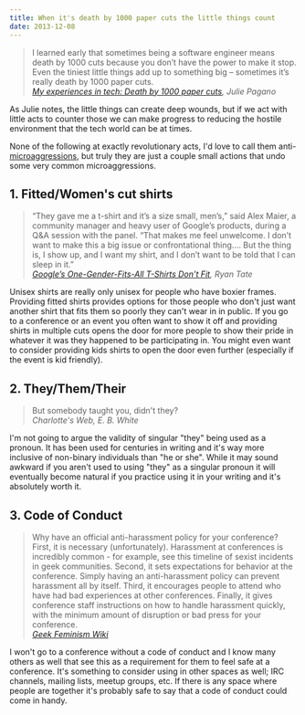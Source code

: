 ```yaml
---
title: When it's death by 1000 paper cuts the little things count
date: 2013-12-08
---
```


<blockquote>
I learned early that sometimes being a software engineer means death by 1000 cuts because you don’t have the power to make it stop. Even the tiniest little things add up to something big – sometimes it’s really death by 1000 paper cuts.
	<div class="citation"><cite><a href="http://juliepagano.tumblr.com/post/46206589124/my-experiences-in-tech-death-by-1000-paper-cuts">My experiences in tech: Death by 1000 paper cuts</a>, Julie Pagano</cite></div>
</blockquote>

As Julie notes, the little things can create deep wounds, but if we act with little acts to counter those we can make progress to reducing the hostile environment that the tech world can be at times. 

None of the following at exactly revolutionary acts, I'd love to call them anti-[microaggressions](http://www.microaggressions.com/), but truly they are just a couple small actions that undo some very common microaggressions. 


## 1. Fitted/Women's cut shirts
<blockquote>
“They gave me a t-shirt and it’s a size small, men’s,” said Alex Maier, a community manager and heavy user of Google’s products, during a Q&A session with the panel. “That makes me feel unwelcome. I don’t want to make this a big issue or confrontational thing…. But the thing is, I show up, and I want my shirt, and I don’t want to be told that I can sleep in it.”
	<div class="citation"><cite><a href="http://www.wired.com/business/2012/06/google-io-women/?utm_source=feedburner&utm_medium=feed&utm_campaign=Feed%3A+wired%2Findex+%28Wired%3A+Index+3+%28Top+Stories+2%29%29">Google’s One-Gender-Fits-All T-Shirts Don’t Fit</a>, Ryan Tate</cite></div>
</blockquote>

Unisex shirts are really only unisex for people who have boxier frames. Providing fitted shirts provides options for those people who don't just want another shirt that fits them so poorly they can't wear in in public. If you go to a conference or an event you often want to show it off and providing shirts in multiple cuts opens the door for more people to show their pride in whatever it was they happened to be participating in. You might even want to consider providing kids shirts to open the door even further (especially if the event is kid friendly).  

## 2. They/Them/Their
<blockquote>
But somebody taught you, didn't they?
	<div class="citation"><cite>Charlotte's Web, E. B. White</cite></div>
</blockquote>

I'm not going to argue the validity of singular "they" being used as a pronoun. It has been used for centuries in writing and it's way more inclusive of non-binary individuals than "he or she". While it may sound awkward if you aren't used to using "they" as a singular pronoun it will eventually become natural if you practice using it in your writing and it's absolutely worth it. 

## 3. Code of Conduct
<blockquote>
Why have an official anti-harassment policy for your conference? First, it is necessary (unfortunately). Harassment at conferences is incredibly common - for example, see this timeline of sexist incidents in geek communities. Second, it sets expectations for behavior at the conference. Simply having an anti-harassment policy can prevent harassment all by itself. Third, it encourages people to attend who have had bad experiences at other conferences. Finally, it gives conference staff instructions on how to handle harassment quickly, with the minimum amount of disruption or bad press for your conference.
	<div class="citation"><cite><a href="http://geekfeminism.wikia.com/wiki/Conference_anti-harassment/Policy">Geek Feminism Wiki</a></cite></div>
</blockquote>

I won't go to a conference without a code of conduct and I know many others as well that see this as a requirement for them to feel safe at a conference. It's something to consider using in other spaces as well; IRC channels, mailing lists, meetup groups, etc. If there is any space where people are together it's probably safe to say that a code of conduct could come in handy. 